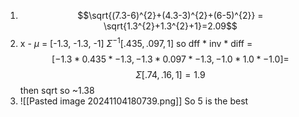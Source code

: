 1. $$\sqrt{(7.3-6)^{2}+(4.3-3)^{2}+(6-5)^{2}} = \sqrt{1.3^{2}+1.3^{2}+1}=2.09$$
2. x - $\mu$ = \[-1.3, -1.3, -1] $\Sigma^{-1} [.435, .097,1]$ so dff * inv * diff = $$[-1.3*0.435*-1.3, -1.3*0.097*-1.3, -1.0*1.0*-1.0] =$$ $$\Sigma[.74, .16, 1] = 1.9 $$ then sqrt so ~1.38
3. ![[Pasted image 20241104180739.png]]
So 5 is the best 